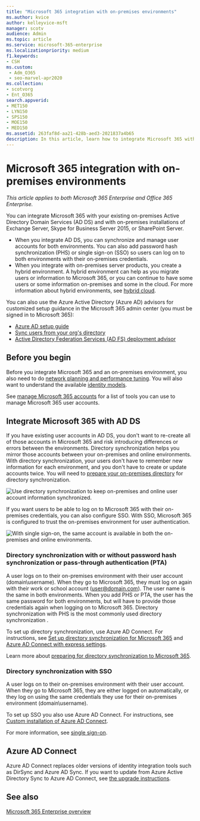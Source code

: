 ```yaml
---
title: "Microsoft 365 integration with on-premises environments"
ms.author: kvice
author: kelleyvice-msft
manager: scotv
audience: Admin
ms.topic: article
ms.service: microsoft-365-enterprise
ms.localizationpriority: medium
f1.keywords:
- CSH
ms.custom: 
 - Adm_O365
 - seo-marvel-apr2020
ms.collection:
- scotvorg
- Ent_O365
search.appverid:
- MET150
- LYN150
- SPS150
- MOE150
- MED150
ms.assetid: 263faf8d-aa21-428b-aed3-2021837a4b65
description: In this article, learn how to integrate Microsoft 365 with your existing directory services and on-premises environments.
---
```


# Microsoft 365 integration with on-premises environments

*This article applies to both Microsoft 365 Enterprise and Office 365 Enterprise.*

You can integrate Microsoft 365 with your existing on-premises Active Directory Domain Services (AD DS) and with on-premises installations of Exchange Server, Skype for Business Server 2015, or SharePoint Server.
  
 - When you integrate AD DS, you can synchronize and manage user accounts for both environments. You can also add password hash synchronization (PHS) or single sign-on (SSO) so users can log on to both environments with their on-premises credentials.
 - When you integrate with on-premises server products, you create a hybrid environment. A hybrid environment can help as you migrate users or information to Microsoft 365, or you can continue to have some users or some information on-premises and some in the cloud. For more information about hybrid environments, see [hybrid cloud](../solutions/cloud-architecture-models.md#hybrid).

You can also use the Azure Active Directory (Azure AD) advisors for customized setup guidance in the Microsoft 365 admin center (you must be signed in to Microsoft 365):

- [Azure AD setup guide](https://aka.ms/aadpguidance)
- [Sync users from your org's directory](https://aka.ms/aadconnectpwsync)
- [Active Directory Federation Services (AD FS) deployment advisor](https://aka.ms/adfsguidance)
   
## Before you begin

Before you integrate Microsoft 365 and an on-premises environment, you also need to do [network planning and performance tuning](network-planning-and-performance.md). You will also want to understand the available [identity models](deploy-identity-solution-identity-model.md). 

See [manage Microsoft 365 accounts](manage-microsoft-365-accounts.md) for a list of tools you can use to manage Microsoft 365 user accounts. 
  
## Integrate Microsoft 365 with AD DS

If you have existing user accounts in AD DS, you don't want to re-create all of those accounts in Microsoft 365 and risk introducing differences or errors between the environments. Directory synchronization helps you mirror those accounts between your on-premises and online environments. With directory synchronization, your users don't have to remember new information for each environment, and you don't have to create or update accounts twice. You will need to [prepare your on-premises directory](prepare-for-directory-synchronization.md) for directory synchronization.
  
![Use directory synchronization to keep on-premises and online user account information synchronized.](../media/microsoft-365-integration/directory-synchronization.png)
  
If you want users to be able to log on to Microsoft 365 with their on-premises credentials, you can also configure SSO. With SSO, Microsoft 365 is configured to trust the on-premises environment for user authentication.
  
![With single sign-on, the same account is available in both the on-premises and online environments.](../media/microsoft-365-integration/single-sign-on.png)

### Directory synchronization with or without password hash synchronization or pass-through authentication (PTA)

A user logs on to their on-premises environment with their user account (domain\username). When they go to Microsoft 365, they must log on again with their work or school account (user@domain.com). The user name is the same in both environments. When you add PHS or PTA, the user has the same password for both environments, but will have to provide those credentials again when logging on to Microsoft 365. Directory synchronization with PHS is the most commonly used directory synchronization .

To set up directory synchronization, use Azure AD Connect. For instructions, see [Set up directory synchronization for Microsoft 365](set-up-directory-synchronization.md) and [Azure AD Connect with express settings](/azure/active-directory/hybrid/how-to-connect-install-express).

Learn more about [preparing for directory synchronization to Microsoft 365](prepare-for-directory-synchronization.md).

### Directory synchronization with SSO

A user logs on to their on-premises environment with their user account. When they go to Microsoft 365, they are either logged on automatically, or they log on using the same credentials they use for their on-premises environment (domain\username).

To set up SSO you also use Azure AD Connect. For instructions, see [Custom installation of Azure AD Connect](/azure/active-directory/hybrid/how-to-connect-install-custom).

For more information, see [single sign-on](/azure/active-directory/manage-apps/what-is-single-sign-on).

## Azure AD Connect

Azure AD Connect replaces older versions of identity integration tools such as DirSync and Azure AD Sync. If you want to update from Azure Active Directory Sync to Azure AD Connect, see [the upgrade instructions](/azure/active-directory/hybrid/how-to-dirsync-upgrade-get-started). 

## See also

[Microsoft 365 Enterprise overview](microsoft-365-overview.md)